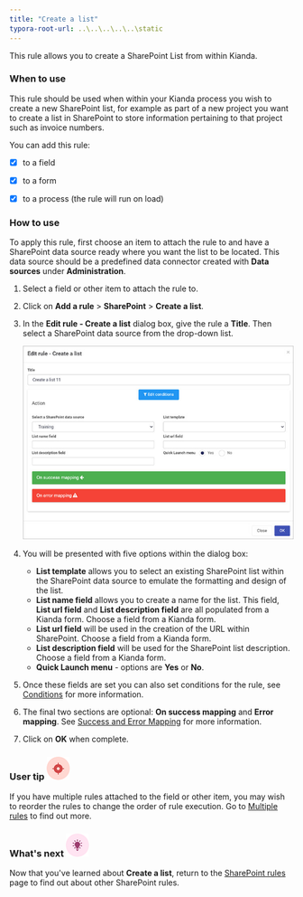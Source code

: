 ```yaml
---
title: "Create a list"
typora-root-url: ..\..\..\..\..\static
---
```


This rule allows you to create a SharePoint List from within Kianda.

### When to use

This rule should be used when within your Kianda process you wish to create a new SharePoint list, for example as part of a new project you want to create a list in SharePoint to store information pertaining to that project such as invoice numbers.

You can add this rule:

- [x] to a field
- [x] to a form 
- [x] to a process (the rule will run on load)


### How to use

To apply this rule, first choose an item to attach the rule to and have a SharePoint data source ready where you want the list to be located. This data source should be a predefined data connector created with **Data sources** under **Administration**. 

1. Select a field or other item to attach the rule to.

2. Click on **Add a rule** > **SharePoint** > **Create a list**. 

3. In the **Edit rule - Create a list** dialog box, give the rule a **Title**. Then select a SharePoint data source from the drop-down list.

     ![Create a list rule dialog box](/images/create-a-list-rule.jpg)

4. You will be presented with five options within the dialog box:

   - **List template** allows you to select an existing SharePoint list within the SharePoint data source to emulate the formatting and design of the list. 
   - **List name field** allows you to create a name for the list. This field, **List url field** and **List description field** are all populated from a Kianda form. Choose a field from a Kianda form.
   - **List url field** will be used in the creation of the URL within SharePoint. Choose a field from a Kianda form.
   - **List description field** will be used for the SharePoint list description. Choose a field from a Kianda form.
   - **Quick Launch menu** - options are **Yes** or **No**.

5. Once these fields are set you can also set conditions for the rule, see [Conditions](/docs/platform/rules/general/add-conditions/) for more information.

6. The final two sections are optional: **On success mapping** and **Error mapping**. See [Success and Error Mapping](/docs/platform/rules/general/success-error-mapping/) for more information. 

7. Click on **OK** when complete.

     


### User tip ![Target icon](/images/05.png) ###

If you have multiple rules attached to the field or other item, you may wish to reorder the rules to change the order of rule execution. Go to [Multiple rules](/docs/platform/rules/general/multiple-rules/)  to find out more. 



### What's next  ![Idea icon](/images/18.png) ###

Now that you've learned about **Create a list**, return to the [SharePoint rules](/docs/platform/rules/sharepoint/) page to find out about other SharePoint rules. 

